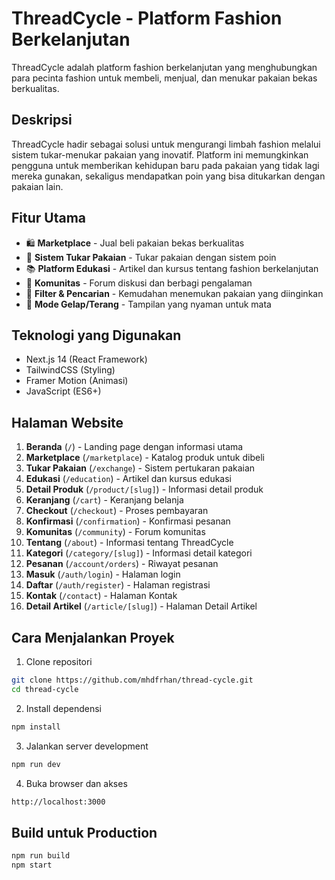 # ThreadCycle - Platform Fashion Berkelanjutan

ThreadCycle adalah platform fashion berkelanjutan yang menghubungkan para pecinta fashion untuk membeli, menjual, dan menukar pakaian bekas berkualitas.

## Deskripsi

ThreadCycle hadir sebagai solusi untuk mengurangi limbah fashion melalui sistem tukar-menukar pakaian yang inovatif. Platform ini memungkinkan pengguna untuk memberikan kehidupan baru pada pakaian yang tidak lagi mereka gunakan, sekaligus mendapatkan poin yang bisa ditukarkan dengan pakaian lain.

## Fitur Utama

- 🛍️ **Marketplace** - Jual beli pakaian bekas berkualitas
- 🔄 **Sistem Tukar Pakaian** - Tukar pakaian dengan sistem poin
- 📚 **Platform Edukasi** - Artikel dan kursus tentang fashion berkelanjutan
- 👥 **Komunitas** - Forum diskusi dan berbagi pengalaman
- 🎯 **Filter & Pencarian** - Kemudahan menemukan pakaian yang diinginkan
- 🌙 **Mode Gelap/Terang** - Tampilan yang nyaman untuk mata

## Teknologi yang Digunakan

- Next.js 14 (React Framework)
- TailwindCSS (Styling)
- Framer Motion (Animasi)
- JavaScript (ES6+)

## Halaman Website

1. **Beranda** (`/`) - Landing page dengan informasi utama
2. **Marketplace** (`/marketplace`) - Katalog produk untuk dibeli
3. **Tukar Pakaian** (`/exchange`) - Sistem pertukaran pakaian
4. **Edukasi** (`/education`) - Artikel dan kursus edukasi
5. **Detail Produk** (`/product/[slug]`) - Informasi detail produk
6. **Keranjang** (`/cart`) - Keranjang belanja
7. **Checkout** (`/checkout`) - Proses pembayaran
8. **Konfirmasi** (`/confirmation`) - Konfirmasi pesanan
9. **Komunitas** (`/community`) - Forum komunitas
10. **Tentang** (`/about`) - Informasi tentang ThreadCycle
11. **Kategori** (`/category/[slug]`) - Informasi detail kategori
12. **Pesanan** (`/account/orders`) - Riwayat pesanan
13. **Masuk** (`/auth/login`) - Halaman login
14. **Daftar** (`/auth/register`) - Halaman registrasi
15. **Kontak** (`/contact`) - Halaman Kontak
16. **Detail Artikel** (`/article/[slug]`) - Halaman Detail Artikel

<!-- Total 15 halaman (tidak termasuk homepage) -->

## Cara Menjalankan Proyek

1. Clone repositori
```bash
git clone https://github.com/mhdfrhan/thread-cycle.git
cd thread-cycle
```

2. Install dependensi
```bash
npm install
```

3. Jalankan server development
```bash
npm run dev
```

4. Buka browser dan akses
```bash
http://localhost:3000
```

## Build untuk Production
```bash
npm run build
npm start
```